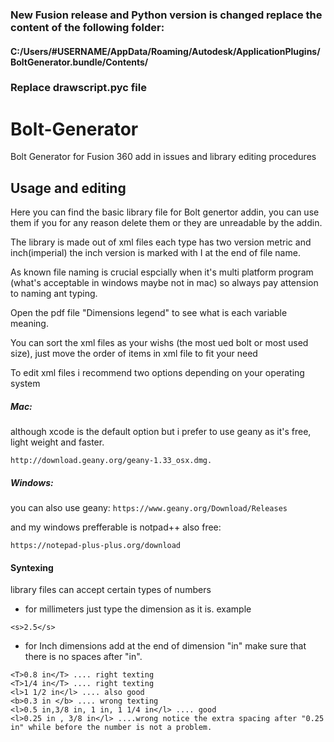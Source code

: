 ### New Fusion release and Python version is changed replace the content of the following folder:
#### C:/Users/#USERNAME/AppData/Roaming/Autodesk/ApplicationPlugins/BoltGenerator.bundle/Contents/
### Replace drawscript.pyc file  


# Bolt-Generator
Bolt Generator for Fusion 360 add in issues and library editing procedures
## Usage and editing
Here you can find the basic library file for Bolt genertor addin, you can use them if you for any reason delete them or they are unreadable by the addin.

The library is made out of xml files each type has two version metric and inch(imperial) the inch version is marked with I at the end of file name.

As known file naming is crucial espcially when it's multi platform program (what's acceptable in windows maybe not in mac) so always pay attension to naming ant typing.

Open the pdf file "Dimensions legend" to see what is each variable meaning.

You can sort the xml files as your wishs (the most ued bolt or most used size), just move the order of items in xml file to fit your need

To edit xml files i recommend two options depending on your operating system

##### Mac:
although xcode is the default option but i prefer to use geany as it's free, light weight and faster.
```
http://download.geany.org/geany-1.33_osx.dmg.
```
##### Windows:  
you can also use geany: 
```https://www.geany.org/Download/Releases```  

and my windows prefferable is notpad++ also free:
```
https://notepad-plus-plus.org/download 
```
#### Syntexing
library files can accept certain types of numbers
- for millimeters just type the dimension as it is. example 
```
<s>2.5</s>
```
- for Inch dimensions add at the end of dimension "in" make sure that there is no spaces after "in".
```
<T>0.8 in</T> .... right texting
<T>1/4 in</T> .... right texting
<l>1 1/2 in</l> .... also good
<b>0.3 in </b> .... wrong texting
<l>0.5 in,3/8 in, 1 in, 1 1/4 in</l> .... good
<l>0.25 in , 3/8 in</l> ....wrong notice the extra spacing after "0.25 in" while before the number is not a problem.
```
